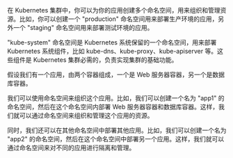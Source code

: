 在 Kubernetes 集群中，你可以为你的应用创建多个命名空间，用来组织和管理资源。比如，你可以创建一个 "production" 命名空间用来部署生产环境的应用，另外一个 "staging" 命名空间用来部署测试环境的应用。

"kube-system" 命名空间是 Kubernetes 系统保留的一个命名空间，用来部署 Kubernetes 系统组件，比如 kube-dns、kube-proxy、kube-apiserver 等。这些组件是 Kubernetes 集群必需的，负责实现集群的基础功能。

假设我们有一个应用，由两个容器组成，一个是 Web 服务器容器，另一个是数据库容器。

我们可以使用命名空间来组织这个应用。比如，我们可以创建一个名为 "app1" 的命名空间，然后在这个命名空间内部署 Web 服务器容器和数据库容器。这样，我们就可以通过命名空间来组织和管理这个应用的资源。

同时，我们还可以在其他命名空间中部署其他应用。比如，我们可以创建一个名为 "app2" 的命名空间，然后在这个命名空间中部署另一个应用。这样，我们就可以通过命名空间来对不同的应用进行隔离和管理。